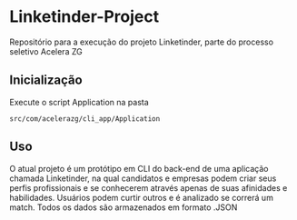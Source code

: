 # Linketinder-Project
Repositório para a execução do projeto Linketinder, parte do processo seletivo Acelera ZG

## Inicialização

Execute o script Application na pasta 
```
src/com/acelerazg/cli_app/Application
```
## Uso

O atual projeto é um protótipo em CLI do back-end de uma aplicação chamada Linketinder, na qual candidatos e empresas podem criar seus perfis profissionais e se conhecerem através apenas de suas afinidades e habilidades. Usuários podem curtir outros e é analizado se correrá um match. Todos os dados são armazenados em formato .JSON